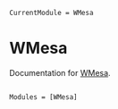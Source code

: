 ```@meta
CurrentModule = WMesa
```

# WMesa

Documentation for [WMesa](https://github.com/pjsjipt/WMesa.jl).

```@index
```

```@autodocs
Modules = [WMesa]
```
